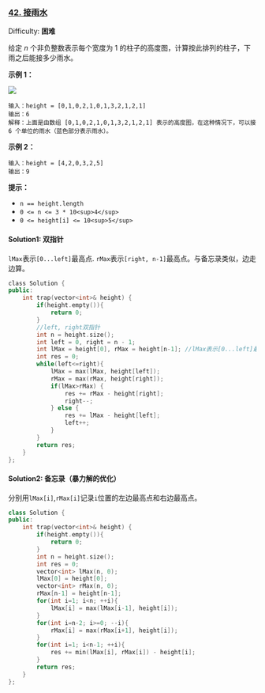### [42\. 接雨水](https://leetcode-cn.com/problems/trapping-rain-water/)

Difficulty: **困难**


给定 _n_ 个非负整数表示每个宽度为 1 的柱子的高度图，计算按此排列的柱子，下雨之后能接多少雨水。

**示例 1：**

![](https://assets.leetcode-cn.com/aliyun-lc-upload/uploads/2018/10/22/rainwatertrap.png)

```
输入：height = [0,1,0,2,1,0,1,3,2,1,2,1]
输出：6
解释：上面是由数组 [0,1,0,2,1,0,1,3,2,1,2,1] 表示的高度图，在这种情况下，可以接 6 个单位的雨水（蓝色部分表示雨水）。 
```

**示例 2：**

```
输入：height = [4,2,0,3,2,5]
输出：9
```

**提示：**

*   `n == height.length`
*   `0 <= n <= 3 * 10<sup>4</sup>`
*   `0 <= height[i] <= 10<sup>5</sup>`


#### Solution1: 双指针  

`lMax`表示`[0...left]`最高点. `rMax`表示`[right, n-1]`最高点。与备忘录类似，边走边算。

```cpp
​class Solution {
public:
    int trap(vector<int>& height) {
        if(height.empty()){
            return 0;
        }
        //left, right双指针
        int n = height.size();
        int left = 0, right = n - 1;
        int lMax = height[0], rMax = height[n-1]; //lMax表示[0...left]最高点. rMax表示[right, n-1]最高点
        int res = 0;
        while(left<=right){
            lMax = max(lMax, height[left]);
            rMax = max(rMax, height[right]);
            if(lMax>rMax) {
                res += rMax - height[right];
                right--;
            } else {
                res += lMax - height[left];
                left++;
            }
        }
        return res;
    }
};
```

#### Solution2: 备忘录（暴力解的优化）  

分别用`lMax[i]`,`rMax[i]`记录`i`位置的左边最高点和右边最高点。

```cpp
class Solution {
public:
    int trap(vector<int>& height) {
        if(height.empty()){
            return 0;
        }
        int n = height.size();
        int res = 0;
        vector<int> lMax(n, 0);
        lMax[0] = height[0];
        vector<int> rMax(n, 0);
        rMax[n-1] = height[n-1];
        for(int i=1; i<n; ++i){
            lMax[i] = max(lMax[i-1], height[i]);
        }
        for(int i=n-2; i>=0; --i){
            rMax[i] = max(rMax[i+1], height[i]);
        }
        for(int i=1; i<n-1; ++i){
            res += min(lMax[i], rMax[i]) - height[i];
        }
        return res;
    }
};
```